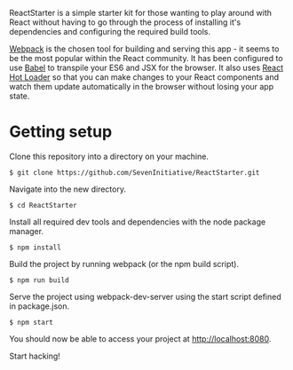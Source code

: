 ReactStarter is a simple starter kit for those wanting to play around with React without having to go through the process of installing it's dependencies and configuring the required build tools.

[Webpack](https://webpack.github.io/) is the chosen tool for building and serving this app - it seems to be the most popular within the React community. It has been configured to use [Babel](https://babeljs.io/) to transpile your ES6 and JSX for the browser. It also uses [React Hot Loader](https://gaearon.github.io/react-hot-loader/) so that you can make changes to your React components and watch them update automatically in the browser without losing your app state.

# Getting setup

Clone this repository into a directory on your machine.

```
$ git clone https://github.com/SevenInitiative/ReactStarter.git
```

Navigate into the new directory.

```
$ cd ReactStarter
```

Install all required dev tools and dependencies with the node package manager.

```
$ npm install
```

Build the project by running webpack (or the npm build script).

```
$ npm run build
```

Serve the project using webpack-dev-server using the start script defined in package.json.

```
$ npm start
```

You should now be able to access your project at [http://localhost:8080](http://localhost:8080).

Start hacking!
